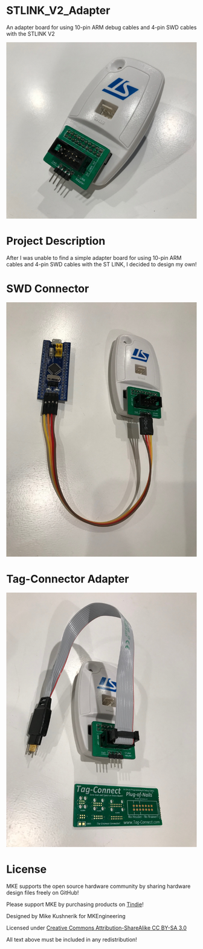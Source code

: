 # STLINK_V2_Adapter
An adapter board for using 10-pin ARM debug cables and 4-pin SWD cables with the STLINK V2

![PCB](Images/adapter_iso.jpg)

# Project Description

After I was unable to find a simple adapter board for using 10-pin ARM cables and 4-pin SWD cables with the ST LINK, I decided to design my own!

# SWD Connector

![SWD](Images/bluepill_iso.jpg)

# Tag-Connector Adapter

![Tag-Connect](Images/tag_connect_iso.jpg)

# License

MKE supports the open source hardware community by sharing hardware design files freely on GitHub!

Please support MKE by purchasing products on [Tindie](https://www.tindie.com/stores/mkengineering/)!

Designed by Mike Kushnerik for MKEngineering

Licensed under [Creative Commons Attribution-ShareAlike CC BY-SA 3.0](http://creativecommons.org/licenses/by-sa/3.0/)

All text above must be included in any redistribution!
